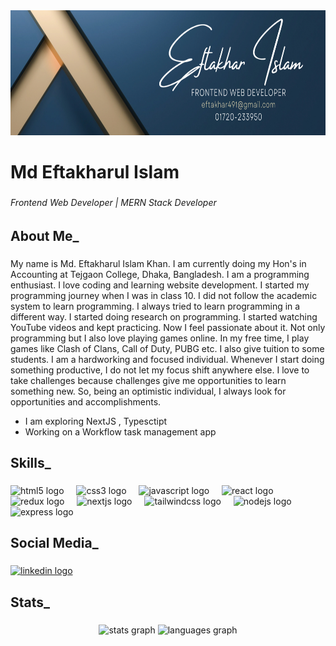 
<div align="center">
  <img height="200" src="https://github.com/eftakhar-491/eftakhar-491/blob/main/Black%20and%20White%20Simple%20Art%20Director%20LinkedIn%20Banner%20(1).png"  />
</div>

###

<h1 align="left">Md Eftakharul Islam</h1>

###


<h6 align="left">Frontend Web Developer | MERN Stack Developer</h6>

###

<h2 align="left">About Me_</h2>

###

<p align="left">My name is Md. Eftakharul Islam Khan. I am currently doing my Hon's in Accounting at Tejgaon College, Dhaka, Bangladesh. I am a programming enthusiast. I love coding and learning website development. I started my programming journey when I was in class 10. I did not follow the academic system to learn programming. I always tried to learn programming in a different way. I started doing research on programming. I started watching YouTube videos and kept practicing. Now I feel passionate about it. Not only programming but I also love playing games online. In my free time, I play games like Clash of Clans, Call of Duty, PUBG etc. I also give tuition to some students. I am a hardworking and focused individual. Whenever I start doing something productive, I do not let my focus shift anywhere else. I love to take challenges because challenges give me opportunities to learn something new. So, being an optimistic individual, I always look for opportunities and accomplishments.</p>

<ul>
  <li>I am exploring NextJS , Typesctipt</li>
<li>Working on a Workflow task management app</li>
  
</ul>


<h2 align="left">Skills_</h2>

###

<div align="left">
  <img src="https://cdn.jsdelivr.net/gh/devicons/devicon/icons/html5/html5-original.svg" height="40" alt="html5 logo"  />
  <img width="12" />
  <img src="https://cdn.jsdelivr.net/gh/devicons/devicon/icons/css3/css3-original.svg" height="40" alt="css3 logo"  />
  <img width="12" />
  <img src="https://cdn.jsdelivr.net/gh/devicons/devicon/icons/javascript/javascript-original.svg" height="40" alt="javascript logo"  />
  <img width="12" />
  <img src="https://cdn.jsdelivr.net/gh/devicons/devicon/icons/react/react-original.svg" height="40" alt="react logo"  />
  <img width="12" />
  <img src="https://cdn.jsdelivr.net/gh/devicons/devicon/icons/redux/redux-original.svg" height="40" alt="redux logo"  />
  <img width="12" />
  <img src="https://cdn.jsdelivr.net/gh/devicons/devicon/icons/nextjs/nextjs-original.svg" height="40" alt="nextjs logo"  />
  <img width="12" />
  <img src="https://cdn.jsdelivr.net/gh/devicons/devicon/icons/tailwindcss/tailwindcss-original-wordmark.svg" height="40" alt="tailwindcss logo"  />
  <img width="12" />
  <img src="https://cdn.jsdelivr.net/gh/devicons/devicon/icons/nodejs/nodejs-original.svg" height="40" alt="nodejs logo"  />
  <img width="12" />
  <img src="https://cdn.jsdelivr.net/gh/devicons/devicon/icons/express/express-original.svg" height="40" alt="express logo"  />
</div>

###
<h2 align="left">Social Media_</h2>

###

<div align="left">
  <a href="https://www.linkedin.com/in/eftakhar491/" target="_blank">
    <img src="https://raw.githubusercontent.com/maurodesouza/profile-readme-generator/master/src/assets/icons/social/linkedin/default.svg" width="52" height="40" alt="linkedin logo"  />
  </a>
</div>

###
<h2 align="left">Stats_</h2>

###

<div align="center">
  <img src="https://github-readme-stats.vercel.app/api?username=eftakhar-491&hide_title=false&hide_rank=false&show_icons=true&include_all_commits=true&count_private=true&disable_animations=false&theme=dracula&locale=en&hide_border=false&order=1" height="150" alt="stats graph"  />
  <img src="https://github-readme-stats.vercel.app/api/top-langs?username=eftakhar-491&locale=en&hide_title=false&layout=compact&card_width=320&langs_count=5&theme=dracula&hide_border=false&order=2" height="150" alt="languages graph"  />
</div>

###
